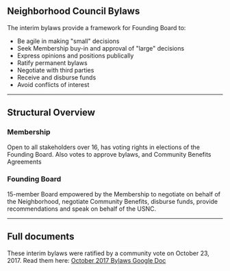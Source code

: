 ## Neighborhood Council Bylaws

The interim bylaws provide a framework for Founding Board to:

* Be agile in making "small" decisions
* Seek Membership buy-in and approval of "large" decisions
* Express opinions and positions publically
* Ratify permanent bylaws
* Negotiate with third parties
* Receive and disburse funds
* Avoid conflicts of interest

****

## Structural Overview	

### Membership

Open to all stakeholders over 16, has voting rights in elections of the Founding Board. Also votes to approve bylaws, and Community Benefits Agreements

### Founding Board

15-member Board empowered by the Membership to negotiate on behalf of the Neighborhood, negotiate Community Benefits, disburse funds, provide recommendations and speak on behalf of the USNC. 

****

## Full documents

These interim bylaws were ratified by a community vote on October 23, 2017. Read them here: [October 2017 Bylaws Google Doc](https://docs.google.com/document/d/1uf6hVFaPQ8aXF5Ectis_0E4kZJfudzCAczJdVcZ6YAc/edit)

